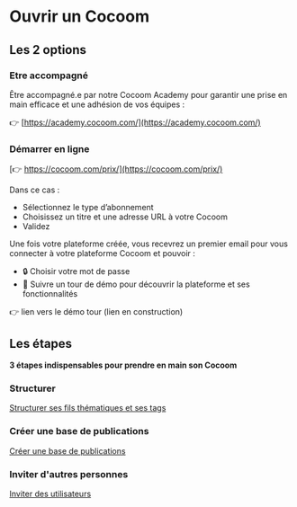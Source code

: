 # Ouvrir un Cocoom

## Les 2 options

### Etre accompagné

Être accompagné.e par notre Cocoom Academy pour garantir une prise en main efficace et une adhésion de vos équipes :

👉 [https://academy.cocoom.com/](https://academy.cocoom.com/)

### Démarrer en ligne

[👉 https://cocoom.com/prix/](https://cocoom.com/prix/)

Dans ce cas :

- Sélectionnez le type d’abonnement
- Choisissez un titre et une adresse URL à votre Cocoom
- Validez

Une fois votre plateforme créée, vous recevrez un premier email pour vous connecter à votre plateforme Cocoom et pouvoir :

- 🔒 Choisir votre mot de passe
- 🚀 Suivre un tour de démo pour découvrir la plateforme et ses fonctionnalités

👉 lien vers le démo tour (lien en construction)

## Les étapes

**3 étapes indispensables pour prendre en main son Cocoom**

### Structurer

[Structurer ses fils thématiques et ses tags](https://cocoom.com/votre-support/structurer-son-cocoom/)

### Créer une base de publications

[Créer une base de publications](https://cocoom.com/votre-support/creer-une-base-de-publications/)

### Inviter d'autres personnes

[Inviter des utilisateurs](https://cocoom.com/votre-support/inviter-et-gerer-des-utilisateurs/)
